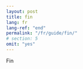 ```yaml
---
layout: post
title: fin
lang: fr
lang-ref: "end"
permalink: "/fr/guide/fin/"
# section: 5
omit: "yes"
---
```

Fin
